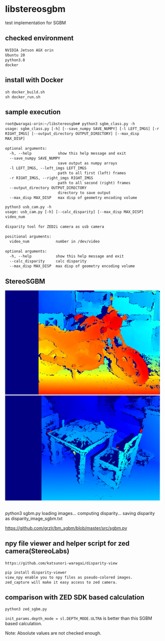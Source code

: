 # libstereosgbm
test implementation for SGBM 

## checked environment
    NVIDIA Jetson AGX orin
    Ubuntu 20
    python3.8
    docker

## install with Docker
```commandline
sh docker_build.sh
sh docker_run.sh
```

## sample execution
```commandline
root@waragai-orin:~/libstereosgbm# python3 sgbm_class.py -h
usage: sgbm_class.py [-h] [--save_numpy SAVE_NUMPY] [-l LEFT_IMGS] [-r RIGHT_IMGS] [--output_directory OUTPUT_DIRECTORY] [--max_disp MAX_DISP]

optional arguments:
  -h, --help            show this help message and exit
  --save_numpy SAVE_NUMPY
                        save output as numpy arrays
  -l LEFT_IMGS, --left_imgs LEFT_IMGS
                        path to all first (left) frames
  -r RIGHT_IMGS, --right_imgs RIGHT_IMGS
                        path to all second (right) frames
  --output_directory OUTPUT_DIRECTORY
                        directory to save output
  --max_disp MAX_DISP   max disp of geometry encoding volume
```

```commandline
python3 usb_cam.py -h
usage: usb_cam.py [-h] [--calc_disparity] [--max_disp MAX_DISP] video_num

disparity tool for ZED2i camera as usb camera

positional arguments:
  video_num            number in /dev/video

optional arguments:
  -h, --help           show this help message and exit
  --calc_disparity     calc disparity
  --max_disp MAX_DISP  max disp of geometry encoding volume

```

## StereoSGBM

![disparity_motorcycle.png](test/test-imgs/disparity/disparity_motorcycle.png)
![disparity_playtablep.png](test/test-imgs/disparity/disparity_playtablep.png)
## 
 python3 sgbm.py 
loading images...
computing disparity...
saving disparity as disparity_image_sgbm.txt

https://github.com/grzlr/bm_sgbm/blob/master/src/sgbm.py


## npy file viewer and helper script for zed camera(StereoLabs)

    https://github.com/katsunori-waragai/disparity-view

```commandline
pip install disparity-viewer
view_npy enable you to npy files as pseudo-colored images.
zed_capture will make it easy access to zed camera.
```

## comparison with ZED SDK based calculation
```commandline
python3 zed_sgbm.py
```

`init_params.depth_mode = sl.DEPTH_MODE.ULTRA` is better than this SGBM based calculation.

Note: Absolute values are not checked enough.

